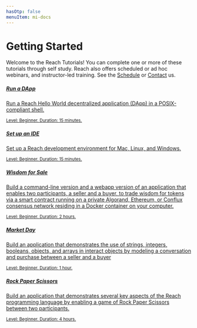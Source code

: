 ```yaml
---
hasOtp: false
menuItem: mi-docs
---
```


# Getting Started

Welcome to the Reach Tutorials! You can complete one or more of these tutorials through self study. Reach also offers scheduled or ad hoc webinars, and instructor-led training. See the [Schedule]() or [Contact]() us. 

<div class="card mb-3">
  <div class="row g-0">
    <a href="/en/books/essentials/getting-started/run-a-dapp/">
      <div class="col-12">
        <div class="card-body">
          <h5 class="card-title">Run a DApp</h5>
          <p class="card-text">Run a Reach Hello World decentralized application (DApp) in a POSIX-compliant shell.</p>
          <div class="card-text"><small class="text-muted">Level: Beginner. Duration: 15 minutes.</small></div>
        </div>
      </div>
    </a>
  </div>
</div>

<div class="card mb-3">
  <div class="row g-0">
    <a href="/en/books/essentials/getting-started/set-up-an-ide/">
      <div class="col-12">
        <div class="card-body">
          <h5 class="card-title">Set up an IDE</h5>
          <p class="card-text">Set up a Reach development environment for Mac, Linux, and Windows.</p>
          <div class="card-text"><small class="text-muted">Level: Beginner. Duration: 15 minutes.</small></div>
        </div>
      </div>
    </a>
  </div>
</div>

<div class="card mb-3">
  <div class="row g-0">
    <a href="/en/books/essentials/getting-started/wisdom-for-sale/">
      <div class="col-12">
        <div class="card-body">
          <h5 class="card-title">Wisdom for Sale</h5>
          <p class="card-text">Build a command-line version and a webapp version of an application that enables two participants, a seller and a buyer, to trade wisdom for tokens via a smart contract running on a private Algorand, Ethereum, or Conflux consensus network residing in a Docker container on your computer.</p>
          <div class="card-text"><small class="text-muted">Level: Beginner. Duration: 2 hours.</small></div>
        </div>
      </div>
    </a>
  </div>
</div>

<div class="card mb-3">
  <div class="row g-0">
    <a href="/en/books/essentials/getting-started/market-day/">
      <div class="col-12">
        <div class="card-body">
          <h5 class="card-title">Market Day</h5>
          <p class="card-text">Build an application that demonstrates the use of strings, integers, booleans, objects, and arrays in interact objects by modeling a conversation and purchase between a seller and a buyer</p>
          <div class="card-text"><small class="text-muted">Level: Beginner. Duration: 1 hour.</small></div>
        </div>
      </div>
    </a>
  </div>
</div>

<div class="card mb-3">
  <div class="row g-0">
    <a href="/en/books/essentials/getting-started/rock-paper-scissors/">
      <div class="col-12">
        <div class="card-body">
          <h5 class="card-title">Rock Paper Scissors</h5>
          <p class="card-text">Build an application that demonstrates several key aspects of the Reach programming language by enabling a game of Rock Paper Scissors between two participants.</p>
          <div class="card-text"><small class="text-muted">Level: Beginner. Duration: 4 hours.</small></div>
        </div>
      </div>
    </a>
  </div>
</div>
